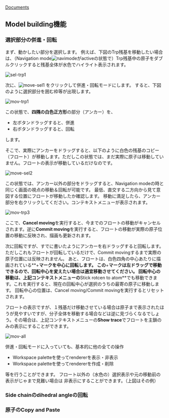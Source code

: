 [Documents](../../Documents)

## Model building機能
### 選択部分の併進・回転

まず、動かしたい部分を選択します。
例えば、下図のTrp残基を移動したい場合は、（Navigation mode![navimode](../../assets/images/Documents/ModelBuilding/navimode.png)がactiveの状態で）Trp残基中の原子をダブルクリックすると残基全体が水色でハイライト表示されます。

![sel-trp1](../../assets/images/Documents/ModelBuilding/sel-trp1.png)


次に、![move-sel1](../../assets/images/Documents/ModelBuilding/move-sel1.png)
をクリックして併進・回転モードにします。
すると、下図のように選択部分を囲む枠等が出現します。

![mov-trp1](../../assets/images/Documents/ModelBuilding/mov-trp1.png)


この状態で、**四隅の白色正方形**の部分（アンカー）を、

*  左ボタンドラッグすると、併進
*  右ボタンドラッグすると、回転

します。

そこで、実際にアンカーをドラッグすると、以下のように白色の残基のコピー（フロート）が移動します。ただしこの状態では、まだ実際に原子は移動していません。フロートの表示が移動しているだけなのです。

![move-sel2](../../assets/images/Documents/ModelBuilding/move-sel2.png)

この状態では、アンカー以外の部分をドラッグすると、Navigation modeの時と同じく画面の視点の移動＆回転が可能です。
最低、直交する二方向から見て意図する位置にフロートが移動したか確認します。
移動に満足したら、アンカー部分を右クリックしてください。コンテキストメニューが表示されます。

![mov-trp3](../../assets/images/Documents/ModelBuilding/mov-trp3.png)

ここで、**Cancel moving**を実行すると、今までのフロートの移動がキャンセルされます。逆に**Commit moving**を実行すると、フロートの移動が実際の原子位置の移動に反映され、描画も更新されます。

次に回転ですが、すでに書いたようにアンカーを右ドラッグすると回転します。ただしこれもフロートが回転しているだけで、Commit movingするまで実際の原子位置には反映されません。
あと、フロートは、白色四角の中心あたりに描画されている**+**マークを中心に回転します。
この**+**マークは左ドラッグで移動できるので、回転中心を変えたい場合は適宜移動させてください。
回転中心の移動は、上記コンテキストメニューの**Stick rotcen to atom**でも移動できます。これを実行すると、現在の回転中心が選択のうちの最寄の原子に移動します。
回転中心の位置は、Cancel moving/Commit movingを実行するとリセットされます。

フロートの表示ですが、１残基だけ移動させている場合は原子まで表示されたほうが見やすいですが、分子全体を移動する場合などは逆に見づらくなるでしょう。その場合は、上記コンテキストメニューの**Show trace**でフロートを主鎖のみの表示にすることができます。

![mov-all](../../assets/images/Documents/ModelBuilding/mov-all.png)


併進・回転モードに入っていても、基本的に他の全ての操作

*  Workspace paletteを使ってrendererを表示・非表示
*  Workspace paletteを使ってrendererを作成・削除

等を行うことができます。
フロート以外の（水色の）選択表示や元の移動前の表示がじゃまで見難い場合は
非表示にすることができます。（上図はその例）

### Side chainのdihedral angleの回転
### 原子のCopy and Paste